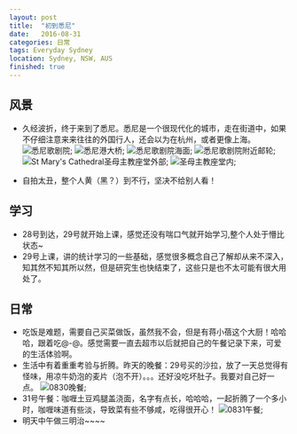 ```yaml
---
layout: post
title:  "初到悉尼"
date:   2016-08-31
categories: 日常
tags: Everyday Sydney
location: Sydney, NSW, AUS
finished: true
---
```

## 风景
- 久经波折，终于来到了悉尼。悉尼是一个很现代化的城市，走在街道中，如果不仔细注意来来往往的外国行人，还会以为在杭州，或者更像上海。
![悉尼歌剧院](/img/blog/20160831/IMG_20160830_165633_HDR.jpg);
![悉尼港大桥](/img/blog/20160831/IMG_20160830_165846_HDR.jpg);
![悉尼歌剧院海面](/img/blog/20160831/IMG_20160830_171727_HDR.jpg);
![悉尼歌剧院附近邮轮](/img/blog/20160831/IMG_20160830_165649_HDR.jpg);
![St Mary's Cathedral圣母主教座堂外部](/img/blog/20160831/IMG_20160830_160544_HDR.jpg);
![圣母主教座堂内](/img/blog/0160831/IMG_20160830_161923_HDR.jpg);

- 自拍太丑，整个人黄（黑？）到不行，坚决不给别人看！

## 学习
- 28号到达，29号就开始上课，感觉还没有喘口气就开始学习,整个人处于懵比状态~
- 29号上课，讲的统计学习的一些基础，感觉很多概念自己了解却从来不深入，知其然不知其所以然，但是研究生也快结束了，这些只是也不太可能有很大用处了。

## 日常
- 吃饭是难题，需要自己买菜做饭，虽然我不会，但是有蒋小蓓这个大厨！哈哈哈，跟着吃@-@。感觉需要一直去超市以后就把自己的午餐记录下来，可爱的生活体验啊。
- 生活中有着重重考验与折腾。昨天的晚餐：29号买的沙拉，放了一天总觉得有怪味，用凉牛奶泡的麦片（泡不开）。。。还好没吃坏肚子。我要对自己好一点。
![0830晚餐](/img/blog/20160831/IMG_20160830_184359.jpg);
- 31号午餐：咖喱土豆鸡腿盖浇面，名字有点长，哈哈哈，一起折腾了一个多小时，咖喱味道有些淡，导致菜有些不够咸，吃得很开心！
![0831午餐](/img/blog/20160831/IMG_20160831_141859.jpg);
- 明天中午做三明治~~~~
